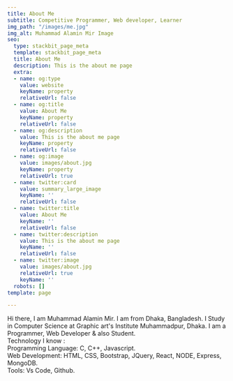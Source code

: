 ```yaml
---
title: About Me
subtitle: Competitive Programmer, Web developer, Learner
img_path: "/images/me.jpg"
img_alt: Muhammad Alamin Mir Image
seo:
  type: stackbit_page_meta
  template: stackbit_page_meta
  title: About Me
  description: This is the about me page
  extra:
  - name: og:type
    value: website
    keyName: property
    relativeUrl: false
  - name: og:title
    value: About Me
    keyName: property
    relativeUrl: false
  - name: og:description
    value: This is the about me page
    keyName: property
    relativeUrl: false
  - name: og:image
    value: images/about.jpg
    keyName: property
    relativeUrl: true
  - name: twitter:card
    value: summary_large_image
    keyName: ''
    relativeUrl: false
  - name: twitter:title
    value: About Me
    keyName: ''
    relativeUrl: false
  - name: twitter:description
    value: This is the about me page
    keyName: ''
    relativeUrl: false
  - name: twitter:image
    value: images/about.jpg
    relativeUrl: true
    keyName: ''
  robots: []
template: page

---
```

Hi there, I am Muhammad Alamin Mir. I am from Dhaka, Bangladesh. I Study in Computer Science at Graphic art's Institute Muhammadpur, Dhaka. I am a Programmer, Web Developer & also Student.  
Technology I know :  
Programming Language: C, C++, Javascript.  
Web Development: HTML, CSS, Bootstrap, JQuery, React, NODE, Express, MongoDB.  
Tools: Vs Code, Github.